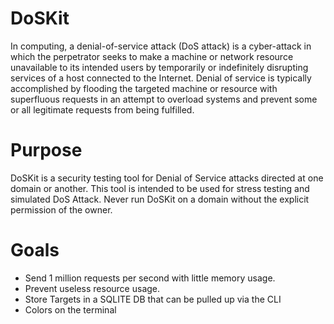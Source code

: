 # DoSKit
In computing, a denial-of-service attack (DoS attack) is a cyber-attack in which the perpetrator seeks to make a machine or network resource unavailable to its intended users by temporarily or indefinitely disrupting services of a host connected to the Internet. Denial of service is typically accomplished by flooding the targeted machine or resource with superfluous requests in an attempt to overload systems and prevent some or all legitimate requests from being fulfilled.

# Purpose 
DoSKit is a security testing tool for Denial of Service attacks 
directed at one domain or another. This tool is intended to be used 
for stress testing and simulated DoS Attack. Never run DoSKit on a 
domain without the explicit permission of the owner. 

# Goals 
- Send 1 million requests per second with little memory usage. 
- Prevent useless resource usage. 
- Store Targets in a SQLITE DB that can be pulled up via the CLI
- Colors on the terminal

